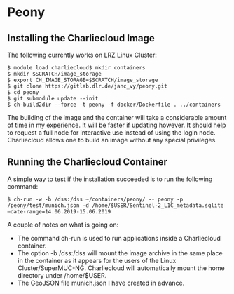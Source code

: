 # Peony

## Installing the Charliecloud Image

The following currently works on LRZ Linux Cluster:

```
$ module load charliecloud$ mkdir containers
$ mkdir $SCRATCH/image_storage
$ export CH_IMAGE_STORAGE=$SCRATCH/image_storage
$ git clone https://gitlab.dlr.de/janc_vy/peony.git
$ cd peony
$ git submodule update --init
$ ch-build2dir --force -t peony -f docker/Dockerfile . ../containers
```

The building of the image and the container will take a considerable amount of time in my experience. It will be faster if updating however. It should help to request a full node for interactive use instead of using the login node.
Charliecloud allows one to build an image without any special privileges.

## Running the Charliecloud Container

A simple way to test if the installation succeeded is to run the following command:

```
$ ch-run -w -b /dss:/dss ~/containers/peony/ -- peony -p /peony/test/munich.json -d /home/$USER/Sentinel-2_L1C_metadata.sqlite —date-range=14.06.2019-15.06.2019
```

A couple of notes on what is going on:
  * The command ch-run is used to run applications inside a Charliecloud container.
  * The option -b /dss:/dss will mount the image archive in the same place in the container as it appears for the users of the Linux Cluster/SuperMUC-NG.       Charliecloud will automatically mount the home directory under /home/$USER.
  * The GeoJSON file munich.json I have created in advance.
